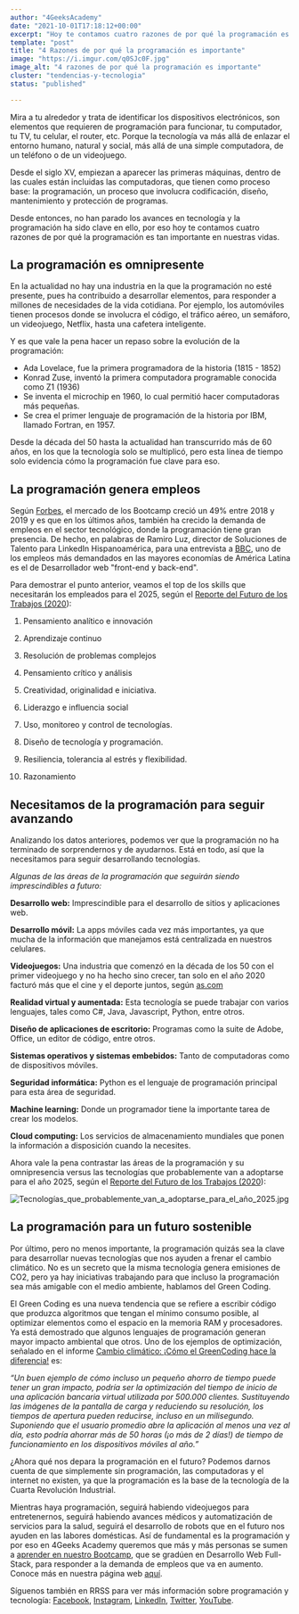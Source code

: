 ```yaml
---
author: "4GeeksAcademy"
date: "2021-10-01T17:18:12+00:00"
excerpt: "Hoy te contamos cuatro razones de por qué la programación es tan importante en nuestras vidas."
template: "post"
title: "4 Razones de por qué la programación es importante"
image: "https://i.imgur.com/q0SJc0F.jpg"
image_alt: "4 razones de por qué la programación es importante"
cluster: "tendencias-y-tecnologia"
status: "published"

---
```


Mira a tu alrededor y trata de identificar los dispositivos electrónicos, son elementos que requieren de programación para funcionar, tu computador, tu TV, tu celular, el router, etc. Porque la tecnología va más allá de enlazar el entorno humano, natural y social, más allá de una simple computadora, de un teléfono o de un videojuego.

Desde el siglo XV, empiezan a aparecer las primeras máquinas, dentro de las cuales están incluidas las computadoras, que tienen como proceso base: la programación, un proceso que involucra codificación, diseño, mantenimiento y protección de programas.

Desde entonces, no han parado los avances en tecnología y la programación ha sido clave en ello, por eso hoy te contamos cuatro razones de por qué la programación es tan importante en nuestras vidas.

## La programación es omnipresente

En la actualidad no hay una industria en la que la programación no esté presente, pues ha contribuido a desarrollar elementos, para responder a millones de necesidades de la vida cotidiana. Por ejemplo, los automóviles tienen procesos donde se involucra el código, el tráfico aéreo, un semáforo, un videojuego, Netflix, hasta una cafetera inteligente.

Y es que vale la pena hacer un repaso sobre la evolución de la programación:

- Ada Lovelace, fue la primera programadora de la historia (1815 - 1852)
- Konrad Zuse, inventó la primera computadora programable conocida como Z1 (1936)
- Se inventa el microchip en 1960, lo cual permitió hacer computadoras más pequeñas.
- Se crea el primer lenguaje de programación de la historia por IBM, llamado Fortran, en 1957.

Desde la década del 50 hasta la actualidad han transcurrido más de 60 años, en los que la tecnología solo se multiplicó, pero esta línea de tiempo solo evidencia cómo la programación fue clave para eso.

## La programación genera empleos

Según [Forbes](https://www.forbes.com/sites/cognitiveworld/2020/02/26/future-of-work-we-cant-all-becomecoders/?sh=27645a47cb8f), el mercado de los Bootcamp creció un 49% entre 2018 y 2019 y es que en los últimos años, también ha crecido la demanda de empleos en el sector tecnológico, donde la programación tiene gran presencia. De hecho, en palabras de Ramiro Luz, director de Soluciones de Talento para LinkedIn Hispanoamérica, para una entrevista a [BBC](https://www.bbc.com/mundo/noticias-56247281), uno de los empleos más demandados en las mayores economías de América Latina es el de Desarrollador web "front-end y back-end".

Para demostrar el punto anterior, veamos el top de los skills que necesitarán los empleados para el 2025, según el [Reporte del Futuro de los Trabajos (2020](http://www3.weforum.org/docs/WEF_Future_of_Jobs_2020.pdf)):

1) Pensamiento analítico e innovación

2) Aprendizaje continuo

3) Resolución de problemas complejos

4) Pensamiento crítico y análisis

5) Creatividad, originalidad e iniciativa.

6) Liderazgo e influencia social

7) Uso, monitoreo y control de tecnologías.

8) Diseño de tecnología y programación.

9) Resiliencia, tolerancia al estrés y flexibilidad.

10) Razonamiento

## Necesitamos de la programación para seguir avanzando

Analizando los datos anteriores, podemos ver que la programación no ha terminado de sorprendernos y de ayudarnos. Está en todo, así que la necesitamos para seguir desarrollando tecnologías.

*Algunas de las áreas de la programación que seguirán siendo imprescindibles a futuro:*

**Desarrollo web:** Imprescindible para el desarrollo de sitios y aplicaciones web.

**Desarrollo móvil:** La apps móviles cada vez más importantes, ya que mucha de la información que manejamos está centralizada en nuestros celulares.

**Videojuegos:** Una industria que comenzó en la década de los 50 con el primer videojuego y no ha hecho sino crecer, tan solo en el año 2020 facturó más que el cine y el deporte juntos, según [as.com](https://as.com/meristation/2020/12/26/noticias/1608992024_963325.html)

**Realidad virtual y aumentada:** Esta tecnología se puede trabajar con varios lenguajes, tales como C#, Java, Javascript, Python, entre otros.

**Diseño de aplicaciones de escritorio:** Programas como la suite de Adobe, Office, un editor de código, entre otros.

**Sistemas operativos y sistemas embebidos:** Tanto de computadoras como de dispositivos móviles.

**Seguridad informática:** Python es el lenguaje de programación principal para esta área de seguridad.

**Machine learning:** Donde un programador tiene la importante tarea de crear los modelos.

**Cloud computing:** Los servicios de almacenamiento mundiales que ponen la información a disposición cuando la necesites.

Ahora vale la pena contrastar las áreas de la programación y su omnipresencia versus las tecnologías que probablemente van a adoptarse para el año 2025, según el [Reporte del Futuro de los Trabajos (2020](http://www3.weforum.org/docs/WEF_Future_of_Jobs_2020.pdf)):

![Tecnologías_que_probablemente_van_a_adoptarse_para_el_año_2025.jpg](../../../static/images/blog/Tecnologias_que_probablemente_van_a_adoptarse_para_el_ano_2025.jpg)

## La programación para un futuro sostenible

Por último, pero no menos importante, la programación quizás sea la clave para desarrollar nuevas tecnologías que nos ayuden a frenar el cambio climático. No es un secreto que la misma tecnología genera emisiones de CO2, pero ya hay iniciativas trabajando para que incluso la programación sea más amigable con el medio ambiente, hablamos del Green Coding.

El Green Coding es una nueva tendencia que se refiere a escribir código que produzca algoritmos que tengan el mínimo consumo posible, al optimizar elementos como el espacio en la memoria RAM y procesadores. Ya está demostrado que algunos lenguajes de programación generan mayor impacto ambiental que otros. Uno de los ejemplos de optimización, señalado en el informe [Cambio climático: ¡Cómo el GreenCoding hace la diferencia!](https://www.gft.com/int/en/index/discovery/thought-leadership/climate-change-how-greencoding-makes-a-difference/) es:

*“Un buen ejemplo de cómo incluso un pequeño ahorro de tiempo puede tener un gran impacto, podría ser la optimización del tiempo de inicio de una aplicación bancaria virtual utilizada por 500.000 clientes. Sustituyendo las imágenes de la pantalla de carga y reduciendo su resolución, los tiempos de apertura pueden reducirse, incluso en un milisegundo. Suponiendo que el usuario promedio abre la aplicación al menos una vez al día, esto podría ahorrar más de 50 horas (¡o más de 2 días!) de tiempo de funcionamiento en los dispositivos móviles al año.”*

¿Ahora qué nos depara la programación en el futuro? Podemos darnos cuenta de que simplemente sin programación, las computadoras y el internet no existen, ya que la programación es la base de la tecnología de la Cuarta Revolución Industrial.

Mientras haya programación, seguirá habiendo videojuegos para entretenernos, seguirá habiendo avances médicos y automatización de servicios para la salud, seguirá el desarrollo de robots que en el futuro nos ayuden en las labores domésticas. Así de fundamental es la programación y por eso en 4Geeks Academy queremos que más y más personas se sumen a [aprender en nuestro Bootcamp](https://4geeksacademy.com/es/geeks-vs-otros), que se gradúen en Desarrollo Web Full-Stack, para responder a la demanda de empleos que va en aumento. Conoce más en nuestra página web [aquí](https://4geeksacademy.com/es/inicio/?lang=es).

Síguenos también en RRSS para ver más información sobre programación y tecnología: [Facebook](https://www.facebook.com/4GeeksAcademyCL), [Instagram](https://www.instagram.com/4geeksacademycl/), [LinkedIn](https://www.linkedin.com/school/4geeks-academy-latam/), [Twitter](https://twitter.com/4geeksacademycl), [YouTube](https://www.youtube.com/c/4GeeksAcademy).
